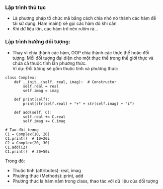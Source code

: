 ### Lập trình thủ tục 
- Là phương pháp tổ chức mã bằng cách chia nhỏ nó thành các hàm để tái sử dụng. Hàm main() sẽ gọi các hàm đó khi cần
- Khi dữ liệu lớn, các hàm trở nên rườm rà...

### Lập trình hướng đối tượng: 
- Thay vì chia thành các hàm, OOP chia thành các thực thể hoặc đối tượng. Mỗi đối tượng đại diện cho một thực thể trong thế giới thực và chứa cả thuộc tính lẫn phương thức. <br> Ví dụ: Đối tượng sẽ gồm thuộc tính và phương thức:

```
class Complex:
    def __init__(self, real, imag):  # Constructor
        self.real = real
        self.imag = imag

    def print(self):
        print(str(self.real) + "+" + str(self.imag) + "i")

    def add(self, C):
        self.real += C.real
        self.imag += C.imag

# Tạo đối tượng
C1 = Complex(10, 20)
C1.print()  # 10+20i
C2 = Complex(20, 30)
C1.add(C2)
C1.print()  # 30+50i
```

Trong đó:
- Thuộc tính (attributes): real, imag
- Phương thức (Methods): print, add
- Phương thức là hàm nằm trong class, thao tác với dữ liệu của đối tượng
